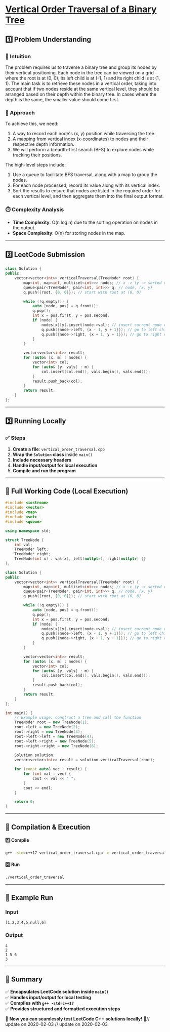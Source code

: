 # **[Vertical Order Traversal of a Binary Tree](https://leetcode.com/problems/vertical-order-traversal-of-a-binary-tree/description/)**  

## **1️⃣ Problem Understanding**  
### **📌 Intuition**  
The problem requires us to traverse a binary tree and group its nodes by their vertical positioning. Each node in the tree can be viewed on a grid where the root is at (0, 0), its left child is at (-1, 1) and its right child is at (1, 1). The main task is to retrieve these nodes in a vertical order, taking into account that if two nodes reside at the same vertical level, they should be arranged based on their depth within the binary tree. In cases where the depth is the same, the smaller value should come first.

### **🚀 Approach**  
To achieve this, we need:
1. A way to record each node's (x, y) position while traversing the tree.
2. A mapping from vertical index (x-coordinates) to nodes and their respective depth information.
3. We will perform a breadth-first search (BFS) to explore nodes while tracking their positions.

The high-level steps include:
1. Use a queue to facilitate BFS traversal, along with a map to group the nodes.
2. For each node processed, record its value along with its vertical index.
3. Sort the results to ensure that nodes are listed in the required order for each vertical level, and then aggregate them into the final output format.

### **⏱️ Complexity Analysis**  
- **Time Complexity**: O(n log n) due to the sorting operation on nodes in the output.  
- **Space Complexity**: O(n) for storing nodes in the map.  

---  

## **2️⃣ LeetCode Submission**  
```cpp
class Solution {
public:
    vector<vector<int>> verticalTraversal(TreeNode* root) {
        map<int, map<int, multiset<int>>> nodes; // x -> (y -> sorted values)
        queue<pair<TreeNode*, pair<int, int>>> q; // node, (x, y)
        q.push({root, {0, 0}}); // start with root at (0, 0)

        while (!q.empty()) {
            auto [node, pos] = q.front();
            q.pop();
            int x = pos.first, y = pos.second;
            if (node) {
                nodes[x][y].insert(node->val); // insert current node value
                q.push({node->left, {x - 1, y + 1}}); // go to left child
                q.push({node->right, {x + 1, y + 1}}); // go to right child
            }
        }

        vector<vector<int>> result;
        for (auto& [x, m] : nodes) {
            vector<int> col;
            for (auto& [y, vals] : m) {
                col.insert(col.end(), vals.begin(), vals.end());
            }
            result.push_back(col);
        }
        return result;
    }
};  
```  

---  

## **3️⃣ Running Locally**  
### **✅ Steps**  
1. **Create a file**: `vertical_order_traversal.cpp`  
2. **Wrap the `Solution` class** inside `main()`  
3. **Include necessary headers**  
4. **Handle input/output for local execution**  
5. **Compile and run the program**  

---  

## **📝 Full Working Code (Local Execution)**  
```cpp
#include <iostream>
#include <vector>
#include <map>
#include <set>
#include <queue>

using namespace std;

struct TreeNode {
    int val;
    TreeNode* left;
    TreeNode* right;
    TreeNode(int x) : val(x), left(nullptr), right(nullptr) {}
};

class Solution {
public:
    vector<vector<int>> verticalTraversal(TreeNode* root) {
        map<int, map<int, multiset<int>>> nodes; // x -> (y -> sorted values)
        queue<pair<TreeNode*, pair<int, int>>> q; // node, (x, y)
        q.push({root, {0, 0}}); // start with root at (0, 0)

        while (!q.empty()) {
            auto [node, pos] = q.front();
            q.pop();
            int x = pos.first, y = pos.second;
            if (node) {
                nodes[x][y].insert(node->val); // insert current node value
                q.push({node->left, {x - 1, y + 1}}); // go to left child
                q.push({node->right, {x + 1, y + 1}}); // go to right child
            }
        }

        vector<vector<int>> result;
        for (auto& [x, m] : nodes) {
            vector<int> col;
            for (auto& [y, vals] : m) {
                col.insert(col.end(), vals.begin(), vals.end());
            }
            result.push_back(col);
        }
        return result;
    }
};

int main() {
    // Example usage: construct a tree and call the function
    TreeNode* root = new TreeNode(1);
    root->left = new TreeNode(2);
    root->right = new TreeNode(3);
    root->left->left = new TreeNode(4);
    root->left->right = new TreeNode(5);
    root->right->right = new TreeNode(6);
    
    Solution solution;
    vector<vector<int>> result = solution.verticalTraversal(root);

    for (const auto& vec : result) {
        for (int val : vec) {
            cout << val << " ";
        }
        cout << endl;
    }

    return 0;
}
```  

---  

## **🔧 Compilation & Execution**  
#### **1️⃣ Compile**  
```bash
g++ -std=c++17 vertical_order_traversal.cpp -o vertical_order_traversal
```  

#### **2️⃣ Run**  
```bash
./vertical_order_traversal
```  

---  

## **🎯 Example Run**  
### **Input**  
```
[1,2,3,4,5,null,6]
```  
### **Output**  
```
4 
2 
1 5 6 
3 
```  

---  

## **📌 Summary**  
✅ **Encapsulates LeetCode solution inside `main()`**  
✅ **Handles input/output for local testing**  
✅ **Compiles with `g++ -std=c++17`**  
✅ **Provides structured and formatted execution steps**  

🚀 **Now you can seamlessly test LeetCode C++ solutions locally!** 🚀// update on 2020-02-03
// update on 2020-02-03
